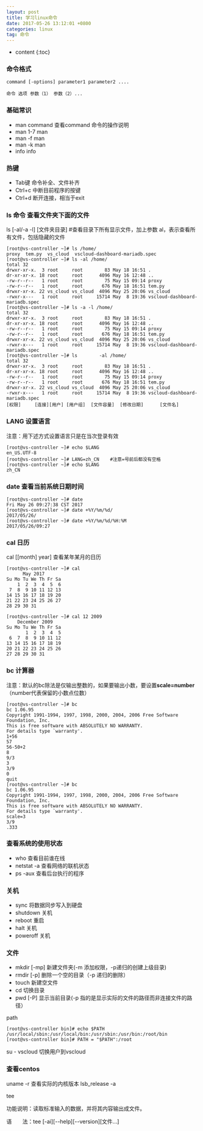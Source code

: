 ```yaml
---
layout: post
title: 学习linux命令
date: 2017-05-26 13:12:01 +0800
categories: linux
tag: 命令
---
```


* content
{:toc}

### 命令格式


    command [-options] parameter1 parameter2 ....

    命令 选项 参数（1） 参数（2）...

### 基础常识

+ man command  查看command 命令的操作说明
+ man 1-7 man
+ man -f man
+ man -k man
+ info info

### 热键

+ Tab键   命令补全、文件补齐
+ Ctrl+c  中断目前程序的按键
+ Ctrl+d  断开连接，相当于exit

### ls 命令  查看文件夹下面的文件


ls  [-al/-a -l] [文件夹目录]  #查看目录下所有显示文件，加上参数 al，表示查看所有文件，包括隐藏的文件

    [root@vs-controller ~]# ls /home/
    proxy  tem.py  vs_cloud  vscloud-dashboard-mariadb.spec
    [root@vs-controller ~]# ls -al /home/
    total 32
    drwxr-xr-x.  3 root     root        83 May 18 16:51 .
    dr-xr-xr-x. 18 root     root      4096 May 16 12:48 ..
    -rw-r--r--   1 root     root        75 May 15 09:14 proxy
    -rw-r--r--   1 root     root       676 May 18 16:51 tem.py
    drwxr-xr-x. 22 vs_cloud vs_cloud  4096 May 25 20:06 vs_cloud
    -rwxr-x---   1 root     root     15714 May  8 19:36 vscloud-dashboard-mariadb.spec
    [root@vs-controller ~]# ls -a -l /home/
    total 32
    drwxr-xr-x.  3 root     root        83 May 18 16:51 .
    dr-xr-xr-x. 18 root     root      4096 May 16 12:48 ..
    -rw-r--r--   1 root     root        75 May 15 09:14 proxy
    -rw-r--r--   1 root     root       676 May 18 16:51 tem.py
    drwxr-xr-x. 22 vs_cloud vs_cloud  4096 May 25 20:06 vs_cloud
    -rwxr-x---   1 root     root     15714 May  8 19:36 vscloud-dashboard-mariadb.spec
    [root@vs-controller ~]# ls        -al /home/
    total 32
    drwxr-xr-x.  3 root     root        83 May 18 16:51 .
    dr-xr-xr-x. 18 root     root      4096 May 16 12:48 ..
    -rw-r--r--   1 root     root        75 May 15 09:14 proxy
    -rw-r--r--   1 root     root       676 May 18 16:51 tem.py
    drwxr-xr-x. 22 vs_cloud vs_cloud  4096 May 25 20:06 vs_cloud
    -rwxr-x---   1 root     root     15714 May  8 19:36 vscloud-dashboard-mariadb.spec
    [权限]     [连接][用户] [用户组]  [文件容量]  [修改日期]      [文件名]

### LANG  设置语言

注意：用下述方式设置语言只是在当次登录有效

    [root@vs-controller ~]# echo $LANG
    en_US.UTF-8
    [root@vs-controller ~]# LANG=zh_CN    #注意=号前后都没有空格
    [root@vs-controller ~]# echo $LANG
    zh_CN

### date 查看当前系统日期时间

    [root@vs-controller ~]# date
    Fri May 26 09:27:38 CST 2017
    [root@vs-controller ~]# date +%Y/%m/%d/
    2017/05/26/
    [root@vs-controller ~]# date +%Y/%m/%d/%H:%M
    2017/05/26/09:27

### cal 日历

cal [[month] year]   查看某年某月的日历

    [root@vs-controller ~]# cal
          May 2017
    Su Mo Tu We Th Fr Sa
        1  2  3  4  5  6
     7  8  9 10 11 12 13
    14 15 16 17 18 19 20
    21 22 23 24 25 26 27
    28 29 30 31

    [root@vs-controller ~]# cal 12 2009
        December 2009
    Su Mo Tu We Th Fr Sa
           1  2  3  4  5
     6  7  8  9 10 11 12
    13 14 15 16 17 18 19
    20 21 22 23 24 25 26
    27 28 29 30 31

### bc  计算器

注意：默认的bc除法是仅输出整数的，如果要输出小数，要设置**scale=number**（number代表保留的小数点位数）

    [root@vs-controller ~]# bc
    bc 1.06.95
    Copyright 1991-1994, 1997, 1998, 2000, 2004, 2006 Free Software Foundation, Inc.
    This is free software with ABSOLUTELY NO WARRANTY.
    For details type `warranty'.
    1+56
    57
    56-50+2
    8
    9/3
    3
    3/9
    0
    quit
    [root@vs-controller ~]# bc
    bc 1.06.95
    Copyright 1991-1994, 1997, 1998, 2000, 2004, 2006 Free Software Foundation, Inc.
    This is free software with ABSOLUTELY NO WARRANTY.
    For details type `warranty'.
    scale=3
    3/9
    .333

### 查看系统的使用状态

+ who 查看目前谁在线
+ netstat -a 查看网络的联机状态
+ ps -aux 查看后台执行的程序

### 关机
+ sync 将数据同步写入到硬盘
+ shutdown 关机
+ reboot   重启
+ halt     关机
+ poweroff  关机


### 文件

* mkdir [-mp]  新建文件夹(-m 添加权限，-p递归的创建上级目录)
* rmdir [-p] 删除一个空的目录（-p 递归的删除）
* touch  新建空文件
* cd   切换目录
* pwd [-P] 显示当前目录(-p 指的是显示实际的文件的路径而非连接文件的路径）

path

    [root@vs-controller bin]# echo $PATH
    /usr/local/sbin:/usr/local/bin:/usr/sbin:/usr/bin:/root/bin
    [root@vs-controller bin]# PATH = "$PATH":/root


su - vscloud 切换用户到vscloud

### 查看centos

uname -r 查看实际的内核版本
lsb_release -a

tee

功能说明：读取标准输入的数据，并将其内容输出成文件。

语　　法：tee [-ai][--help][--version][文件...]




